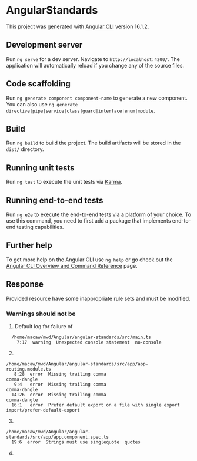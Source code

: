 # AngularStandards

This project was generated with [Angular CLI](https://github.com/angular/angular-cli) version 16.1.2.

## Development server

Run `ng serve` for a dev server. Navigate to `http://localhost:4200/`. The application will automatically reload if you change any of the source files.

## Code scaffolding

Run `ng generate component component-name` to generate a new component. You can also use `ng generate directive|pipe|service|class|guard|interface|enum|module`.

## Build

Run `ng build` to build the project. The build artifacts will be stored in the `dist/` directory.

## Running unit tests

Run `ng test` to execute the unit tests via [Karma](https://karma-runner.github.io).

## Running end-to-end tests

Run `ng e2e` to execute the end-to-end tests via a platform of your choice. To use this command, you need to first add a package that implements end-to-end testing capabilities.

## Further help

To get more help on the Angular CLI use `ng help` or go check out the [Angular CLI Overview and Command Reference](https://angular.io/cli) page.

## Response⁠
Provided resource have some inappropriate rule sets and must be modified.

### Warnings should not be
1. Default log for failure of 
```console
  /home/macaw/mwd/Angular/angular-standards/src/main.ts
    7:17  warning  Unexpected console statement  no-console
```
2. 
```console
/home/macaw/mwd/Angular/angular-standards/src/app/app-routing.module.ts
   8:28  error  Missing trailing comma                              comma-dangle
   9:4   error  Missing trailing comma                              comma-dangle
  14:26  error  Missing trailing comma                              comma-dangle
  16:1   error  Prefer default export on a file with single export  import/prefer-default-export
```
3. 
```console
/home/macaw/mwd/Angular/angular-standards/src/app/app.component.spec.ts
  19:6  error  Strings must use singlequote  quotes
```
4. 
